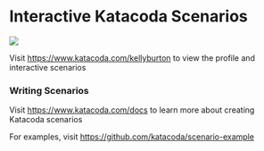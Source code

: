# Interactive Katacoda Scenarios

[![](http://shields.katacoda.com/katacoda/kellyburton/count.svg)](https://www.katacoda.com/kellyburton "Get your profile on Katacoda.com")

Visit https://www.katacoda.com/kellyburton to view the profile and interactive scenarios

### Writing Scenarios
Visit https://www.katacoda.com/docs to learn more about creating Katacoda scenarios

For examples, visit https://github.com/katacoda/scenario-example
